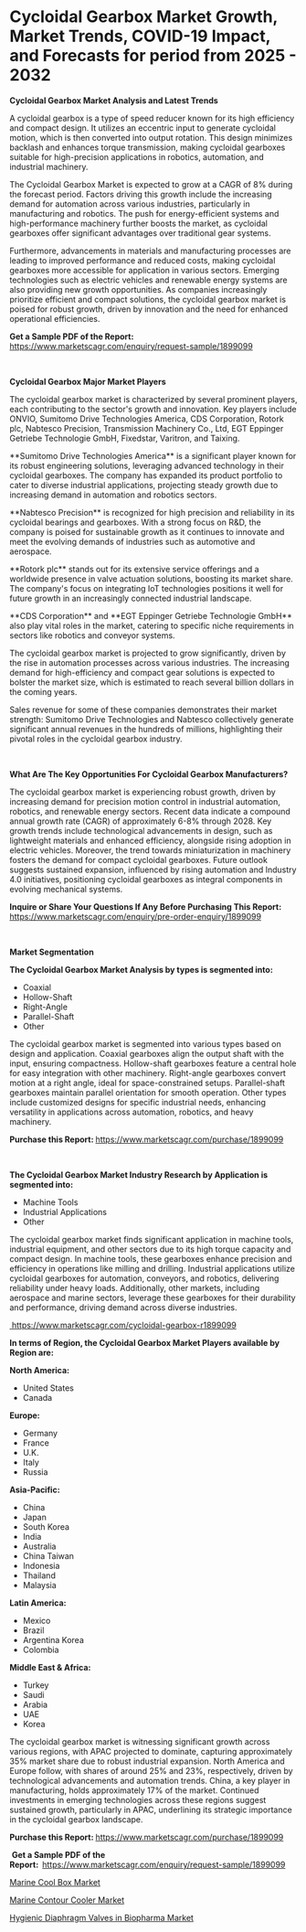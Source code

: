 <p><h1>Cycloidal Gearbox Market Growth, Market Trends, COVID-19 Impact, and Forecasts for period from 2025 - 2032</h1></p><p><strong>Cycloidal Gearbox Market Analysis and Latest Trends</strong></p>
<p><p>A cycloidal gearbox is a type of speed reducer known for its high efficiency and compact design. It utilizes an eccentric input to generate cycloidal motion, which is then converted into output rotation. This design minimizes backlash and enhances torque transmission, making cycloidal gearboxes suitable for high-precision applications in robotics, automation, and industrial machinery.</p><p>The Cycloidal Gearbox Market is expected to grow at a CAGR of 8% during the forecast period. Factors driving this growth include the increasing demand for automation across various industries, particularly in manufacturing and robotics. The push for energy-efficient systems and high-performance machinery further boosts the market, as cycloidal gearboxes offer significant advantages over traditional gear systems. </p><p>Furthermore, advancements in materials and manufacturing processes are leading to improved performance and reduced costs, making cycloidal gearboxes more accessible for application in various sectors. Emerging technologies such as electric vehicles and renewable energy systems are also providing new growth opportunities. As companies increasingly prioritize efficient and compact solutions, the cycloidal gearbox market is poised for robust growth, driven by innovation and the need for enhanced operational efficiencies.</p></p>
<p><strong>Get a Sample PDF of the Report:&nbsp;</strong> <a href="https://www.marketscagr.com/enquiry/request-sample/1899099?utm_campaign=2031&utm_medium=2&utm_source=Github&utm_content=ia&utm_term=08042025&utm_id=cycloidal-gearbox">https://www.marketscagr.com/enquiry/request-sample/1899099</a></p>
<p>&nbsp;</p>
<p><strong>Cycloidal Gearbox Major Market Players</strong></p>
<p><p>The cycloidal gearbox market is characterized by several prominent players, each contributing to the sector's growth and innovation. Key players include ONVIO, Sumitomo Drive Technologies America, CDS Corporation, Rotork plc, Nabtesco Precision, Transmission Machinery Co., Ltd, EGT Eppinger Getriebe Technologie GmbH, Fixedstar, Varitron, and Taixing.</p><p>**Sumitomo Drive Technologies America** is a significant player known for its robust engineering solutions, leveraging advanced technology in their cycloidal gearboxes. The company has expanded its product portfolio to cater to diverse industrial applications, projecting steady growth due to increasing demand in automation and robotics sectors.</p><p>**Nabtesco Precision** is recognized for high precision and reliability in its cycloidal bearings and gearboxes. With a strong focus on R&D, the company is poised for sustainable growth as it continues to innovate and meet the evolving demands of industries such as automotive and aerospace.</p><p>**Rotork plc** stands out for its extensive service offerings and a worldwide presence in valve actuation solutions, boosting its market share. The company's focus on integrating IoT technologies positions it well for future growth in an increasingly connected industrial landscape.</p><p>**CDS Corporation** and **EGT Eppinger Getriebe Technologie GmbH** also play vital roles in the market, catering to specific niche requirements in sectors like robotics and conveyor systems.</p><p>The cycloidal gearbox market is projected to grow significantly, driven by the rise in automation processes across various industries. The increasing demand for high-efficiency and compact gear solutions is expected to bolster the market size, which is estimated to reach several billion dollars in the coming years.</p><p>Sales revenue for some of these companies demonstrates their market strength: Sumitomo Drive Technologies and Nabtesco collectively generate significant annual revenues in the hundreds of millions, highlighting their pivotal roles in the cycloidal gearbox industry.</p></p>
<p>&nbsp;</p>
<p><strong>What Are The Key Opportunities For Cycloidal Gearbox Manufacturers?</strong></p>
<p><p>The cycloidal gearbox market is experiencing robust growth, driven by increasing demand for precision motion control in industrial automation, robotics, and renewable energy sectors. Recent data indicate a compound annual growth rate (CAGR) of approximately 6-8% through 2028. Key growth trends include technological advancements in design, such as lightweight materials and enhanced efficiency, alongside rising adoption in electric vehicles. Moreover, the trend towards miniaturization in machinery fosters the demand for compact cycloidal gearboxes. Future outlook suggests sustained expansion, influenced by rising automation and Industry 4.0 initiatives, positioning cycloidal gearboxes as integral components in evolving mechanical systems.</p></p>
<p><strong>Inquire or Share Your Questions If Any Before Purchasing This Report:</strong> <a href="https://www.marketscagr.com/enquiry/pre-order-enquiry/1899099?utm_campaign=2031&utm_medium=2&utm_source=Github&utm_content=ia&utm_term=08042025&utm_id=cycloidal-gearbox">https://www.marketscagr.com/enquiry/pre-order-enquiry/1899099</a></p>
<p>&nbsp;</p>
<p><strong>Market Segmentation</strong></p>
<p><strong>The Cycloidal Gearbox Market Analysis by types is segmented into:</strong></p>
<p><ul><li>Coaxial</li><li>Hollow-Shaft</li><li>Right-Angle</li><li>Parallel-Shaft</li><li>Other</li></ul></p>
<p><p>The cycloidal gearbox market is segmented into various types based on design and application. Coaxial gearboxes align the output shaft with the input, ensuring compactness. Hollow-shaft gearboxes feature a central hole for easy integration with other machinery. Right-angle gearboxes convert motion at a right angle, ideal for space-constrained setups. Parallel-shaft gearboxes maintain parallel orientation for smooth operation. Other types include customized designs for specific industrial needs, enhancing versatility in applications across automation, robotics, and heavy machinery.</p></p>
<p><strong>Purchase this Report:&nbsp;</strong><a href="https://www.marketscagr.com/purchase/1899099?utm_campaign=2031&utm_medium=2&utm_source=Github&utm_content=ia&utm_term=08042025&utm_id=cycloidal-gearbox">https://www.marketscagr.com/purchase/1899099</a></p>
<p>&nbsp;</p>
<p><strong>The Cycloidal Gearbox Market Industry Research by Application is segmented into:</strong></p>
<p><ul><li>Machine Tools</li><li>Industrial Applications</li><li>Other</li></ul></p>
<p><p>The cycloidal gearbox market finds significant application in machine tools, industrial equipment, and other sectors due to its high torque capacity and compact design. In machine tools, these gearboxes enhance precision and efficiency in operations like milling and drilling. Industrial applications utilize cycloidal gearboxes for automation, conveyors, and robotics, delivering reliability under heavy loads. Additionally, other markets, including aerospace and marine sectors, leverage these gearboxes for their durability and performance, driving demand across diverse industries.</p></p>
<p><a href="https://www.marketscagr.com/cycloidal-gearbox-r1899099?utm_campaign=2031&utm_medium=2&utm_source=Github&utm_content=ia&utm_term=08042025&utm_id=cycloidal-gearbox">&nbsp;https://www.marketscagr.com/cycloidal-gearbox-r1899099</a></p>
<p><strong>In terms of Region, the Cycloidal Gearbox Market Players available by Region are:</strong></p>
<p>
    <p> <strong> North America: </strong>
        <ul>
            <li>United States</li>
            <li>Canada</li>
        </ul>
        </p> 
    <p> <strong> Europe: </strong>
        <ul>
            <li>Germany</li>
            <li>France</li>
            <li>U.K.</li>
            <li>Italy</li>
            <li>Russia</li>
        </ul>
        </p> 
    <p> <strong> Asia-Pacific: </strong>
        <ul>
            <li>China</li>
            <li>Japan</li>
            <li>South Korea</li>
            <li>India</li>
            <li>Australia</li>
            <li>China Taiwan</li>
            <li>Indonesia</li>
            <li>Thailand</li>
            <li>Malaysia</li>
        </ul>
        </p> 
    <p> <strong> Latin America: </strong>
        <ul>
            <li>Mexico</li>
            <li>Brazil</li>
            <li>Argentina Korea</li>
            <li>Colombia</li>
        </ul>
        </p> 
    <p> <strong> Middle East & Africa: </strong>
        <ul>
            <li>Turkey</li>
            <li>Saudi</li>
            <li>Arabia</li>
            <li>UAE</li>
            <li>Korea</li>
        </ul>
    </p>
    </p>
<p><p>The cycloidal gearbox market is witnessing significant growth across various regions, with APAC projected to dominate, capturing approximately 35% market share due to robust industrial expansion. North America and Europe follow, with shares of around 25% and 23%, respectively, driven by technological advancements and automation trends. China, a key player in manufacturing, holds approximately 17% of the market. Continued investments in emerging technologies across these regions suggest sustained growth, particularly in APAC, underlining its strategic importance in the cycloidal gearbox landscape.</p></p>
<p><strong>Purchase this Report: </strong><a href="https://www.marketscagr.com/purchase/1899099?utm_campaign=2031&utm_medium=2&utm_source=Github&utm_content=ia&utm_term=08042025&utm_id=cycloidal-gearbox">https://www.marketscagr.com/purchase/1899099</a></p>
<p>&nbsp;<strong>Get a Sample PDF of the Report:&nbsp;&nbsp;</strong><a href="https://www.marketscagr.com/enquiry/request-sample/1899099?utm_campaign=2031&utm_medium=2&utm_source=Github&utm_content=ia&utm_term=08042025&utm_id=cycloidal-gearbox">https://www.marketscagr.com/enquiry/request-sample/1899099</a></p>
<p><strong></strong></p>
<p><p><a href="https://github.com/PeterParrish5/Market-Research-Report-List-7/blob/main/marine-cool-box-market.md?utm_campaign=2031&utm_medium=2&utm_source=Github&utm_content=ia&utm_term=08042025&utm_id=cycloidal-gearbox">Marine Cool Box Market</a></p><p><a href="https://github.com/aloyoarmahvr/Market-Research-Report-List-1/blob/main/marine-contour-cooler-market.md?utm_campaign=2031&utm_medium=2&utm_source=Github&utm_content=ia&utm_term=08042025&utm_id=cycloidal-gearbox">Marine Contour Cooler Market</a></p><p><a href="https://github.com/wileonie19657/Market-Research-Report-List-1/blob/main/hygienic-diaphragm-valves-in-biopharma-market.md?utm_campaign=2031&utm_medium=2&utm_source=Github&utm_content=ia&utm_term=08042025&utm_id=cycloidal-gearbox">Hygienic Diaphragm Valves in Biopharma Market</a></p></p>